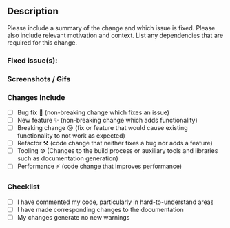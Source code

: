 ## Description

Please include a summary of the change and which issue is fixed. Please also include relevant motivation and context. List any dependencies that are required for this change.

### Fixed issue(s):

<!-- list issues by using issue number
For e.g #45
-->

### Screenshots / Gifs

<!-- remove above line if not applicable -->

### Changes Include

-   [ ] Bug fix 🐛 (non-breaking change which fixes an issue)
-   [ ] New feature ✨ (non-breaking change which adds functionality)
-   [ ] Breaking change 😢 (fix or feature that would cause existing functionality to not work as expected)
-   [ ] Refactor ⚒️ (code change that neither fixes a bug nor adds a feature)
-   [ ] Tooling ⚙️ (Changes to the build process or auxiliary tools and libraries such as documentation generation)
-   [ ] Performance ⚡ (code change that improves performance)

### Checklist

-   [ ] I have commented my code, particularly in hard-to-understand areas
-   [ ] I have made corresponding changes to the documentation
-   [ ] My changes generate no new warnings
